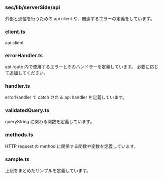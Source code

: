### sec/lib/serverSide/api

外部と通信を行うための api client や、関連するエラーの定義をしています。

### client.ts

api client

### errorHandler.ts

api route 内で使用するエラーとそのハンドラーを定義しています。
必要に応じて追加してください。

### handler.ts

errorHandler で catch される api handler を定義しています。

### validatedQuery.ts

queryString に関わる関数を定義しています。

### methods.ts

HTTP request の method に関係する関数や変数を定義しています。

### sample.ts

上記をまとめたサンプルを定義しています。
